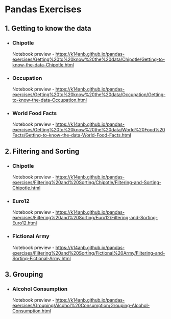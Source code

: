 # **Pandas Exercises**
## 1. Getting to know the data
   * ### Chipotle  
     Notebook preview - https://k14anb.github.io/pandas-exercises/Getting%20to%20know%20the%20data/Chipotle/Getting-to-know-the-data-Chipotle.html
   * ### Occupation  
     Notebook preview - https://k14anb.github.io/pandas-exercises/Getting%20to%20know%20the%20data/Occupation/Getting-to-know-the-data-Occupation.html
   * ### World Food Facts  
     Notebook preview - https://k14anb.github.io/pandas-exercises/Getting%20to%20know%20the%20data/World%20Food%20Facts/Getting-to-know-the-data-World-Food-Facts.html
## 2. Filtering and Sorting
   * ### Chipotle
     Notebook preview - https://k14anb.github.io/pandas-exercises/Filtering%20and%20Sorting/Chipotle/Filtering-and-Sorting-Chipotle.html
   * ### Euro12
     Notebook preview - https://k14anb.github.io/pandas-exercises/Filtering%20and%20Sorting/Euro12/Filtering-and-Sorting-Euro12.html
   * ### Fictional Army
     Notebook preview - https://k14anb.github.io/pandas-exercises/Filtering%20and%20Sorting/Fictional%20Army/Filtering-and-Sorting-Fictional-Army.html
## 3. Grouping  
   * ### Alcohol Consumption  
     Notebook preview - https://k14anb.github.io/pandas-exercises/Grouping/Alcohol%20Consumption/Grouping-Alcohol-Consumption.html
